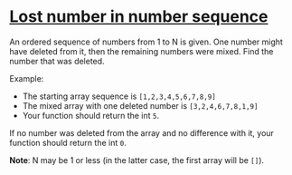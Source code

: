 # [Lost number in number sequence](https://www.codewars.com/kata/595aa94353e43a8746000120)

<div class="markdown prose max-w-none" id="description"><p>An ordered sequence of numbers from 1 to N is given. One number might have deleted from it, then the remaining numbers were mixed. Find the number that was deleted.</p>
<p>Example: </p>
<ul>
<li>The starting array sequence is <code>[1,2,3,4,5,6,7,8,9]</code></li>
<li>The mixed array with one deleted number is <code>[3,2,4,6,7,8,1,9]</code></li>
<li>Your function should return the int <code>5</code>.</li>
</ul>
<p>If no number was deleted from the array and no difference with it, your function should return the int <code>0</code>.</p>
<p><strong>Note</strong>: N may be 1 or less (in the latter case, the first array will be <code>[]</code>).</p>
</div>